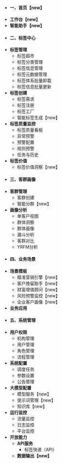 - #### **一、首页【new】**
- **工作台【new】**
- **智能助手【new】**
- #### **二、标签中心**
- **标签管理**
	- 标签超市
	- 标签分类管理
	- 标签信息管理
	- 标签元数据管理
	- 标签体系批量卸载
	- 标签信息批量更新
- **标签创建**
	- 标签需求
	- 标签注册
	- 标签工厂
	- 智能标签生成【new】
- **标签质量监控**
	- 标签质量看板
	- 异常预警
	- 预警配置
	- 规则预警
	- 任务与历史
- **标签价值**
	- 标签价值洞察【new】
- #### **三、客群画像**
- **客群管理**
	- 客群创建
	- 智能分群【new】
- **画像分析**
	- 单客户视图
	- 群体洞察
	- 群体画像
	- 漏斗分析
	- 客群对比
	- YRFM分析
- #### **四、业务场景**
- **场景模板**
	- 精准营销引擎【new】
	- 客户挽留助手【new】
	- 财富增值顾问【new】
	- 风险预警监控【new】
	- 企业客户画像【new】
- **业务应用**
- #### **五、系统管理**
- **用户权限**
	- 机构管理
	- 用户管理
	- 角色管理
	- 流程管理
- **系统配置**
	- 调度任务
	- 参数设置
	- 公告管理
- **大模型配置**
	- 模型服务【new】
	- 提示词管理【new】
	- 知识库【new】
- **运行监控**
	- 流量监控
	- 日志监控
	- 平台监控
- **开放能力**
	- **API服务**
		- 标签快递（API）
	- **数据输出【new】**